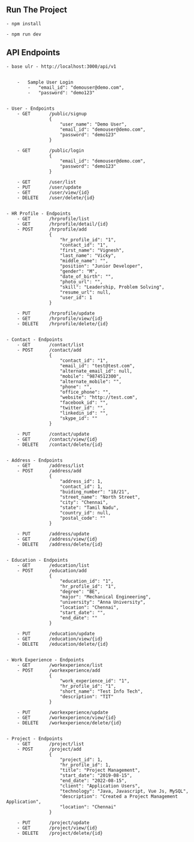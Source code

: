 ## Run The Project

    - npm install
    
    - npm run dev


## API Endpoints
    - base ulr - http://localhost:3000/api/v1


        -   Sample User Login
            -   "email_id": "demouser@demo.com",
            -   "password": "demo123"


    - User - Endpoints
        - GET       /public/signup
                    {
                        "user_name": "Demo User",
                        "email_id": "demouser@demo.com",
                        "password": "demo123"
                    }

        - GET       /public/login
                    {
                        "email_id": "demouser@demo.com",
                        "password": "demo123"
                    }
                    
        - GET       /user/list
        - PUT       /user/update
        - GET       /user/view/{id}
        - DELETE    /user/delete/{id}


    - HR Profile - Endpoints
        - GET       /hrprofile/list
        - GET       /hrprofile/detail/{id}
        - POST      /hrprofile/add
                    {
                        "hr_profile_id": "1",
                        "contact_id": "1",
                        "first_name": "Vignesh",
                        "last_name": "Vicky",
                        "middle_name": "",
                        "position": "Junior Developer",
                        "gender": "M",
                        "date_of_birth": "",
                        "photo_url": "",
                        "skill": "Leadership, Problem Solving",
                        "resume_url": null,
                        "user_id": 1
                    }

        - PUT       /hrprofile/update
        - GET       /hrprofile/view/{id}
        - DELETE    /hrprofile/delete/{id}

    
    - Contact - Endpoints
        - GET       /contact/list
        - POST      /contact/add
                    {
                        "contact_id": "1",
                        "email_id": "test@test.com",
                        "alternate_email_id": null,
                        "mobile": "9874512300",
                        "alternate_mobile": "",
                        "phone": "",
                        "office_phone": "",
                        "website": "http://test.com",
                        "facebook_id": "",
                        "twitter_id": "",
                        "linkedin_id": "",
                        "skype_id": ""
                    }

        - PUT       /contact/update
        - GET       /contact/view/{id}
        - DELETE    /contact/delete/{id}


    - Address - Endpoints
        - GET       /address/list
        - POST      /address/add
                    {
                        "address_id": 1,
                        "contact_id": 1,
                        "buiding_number": "18/21",
                        "street_name": "North Street",
                        "city": "Chennai",
                        "state": "Tamil Nadu",
                        "country_id": null,
                        "postal_code": ""
                    }

        - PUT       /address/update
        - GET       /address/view/{id}
        - DELETE    /address/delete/{id}


    - Education - Endpoints
        - GET       /education/list
        - POST      /education/add
                    {
                        "education_id": "1",
                        "hr_profile_id": "1",
                        "degree": "BE",
                        "major": "Mechanical Engineering",
                        "university": "Anna University",
                        "location": "Chennai",
                        "start_date": "",
                        "end_date": ""
                    }

        - PUT       /education/update
        - GET       /education/view/{id}
        - DELETE    /education/delete/{id}


    - Work Experience - Endpoints
        - GET       /workexperience/list
        - POST      /workexperience/add
                    {
                        "work_experience_id": "1",
                        "hr_profile_id": "1",
                        "short_name": "Test Info Tech",
                        "description": "TIT"
                    }
                    
        - PUT       /workexperience/update
        - GET       /workexperience/view/{id}
        - DELETE    /workexperience/delete/{id}

    
    - Project - Endpoints
        - GET       /project/list
        - POST      /project/add
                    {
                        "project_id": 1,
                        "hr_profile_id": 1,
                        "title": "Project Management",
                        "start_date": "2019-08-15",
                        "end_date": "2022-08-15",
                        "client": "Application Users",
                        "technology": "Java, Javascript, Vue Js, MySQL",
                        "description": "Created a Project Management Application",
                        "location": "Chennai"
                    }
                    
        - PUT       /project/update
        - GET       /project/view/{id}
        - DELETE    /project/delete/{id}